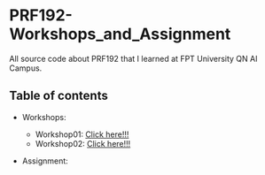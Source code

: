 # PRF192-Workshops_and_Assignment
All source code about PRF192 that I learned at FPT University QN AI Campus.

## Table of contents
- Workshops:
  - Workshop01: [Click here!!!](https://github.com/hardingadonis/PRF192-Workshops_and_Assignment/blob/main/Workshops/Workshop01)
  - Workshop02: [Click here!!!](https://github.com/hardingadonis/PRF192-Workshops_and_Assignment/blob/main/Workshops/Workshop02)

- Assignment: []()
